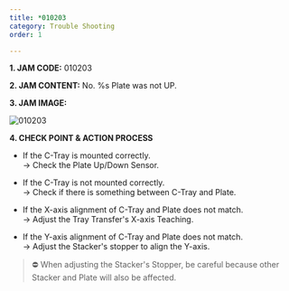 ```yaml
---
title: *010203
category: Trouble Shooting
order: 1

---
```

**1. JAM CODE:** 010203

**2. JAM CONTENT:** No. %s Plate was not UP.

**3. JAM IMAGE:**

![010203](https://user-images.githubusercontent.com/85915538/125031298-060fb480-e0bf-11eb-984c-86b0b600eef0.png)

**4. CHECK POINT & ACTION PROCESS**  

<!---

* C-Tray가 정상적으로 안착되어있다.  
  → Plate Up/Down Sensor를 확인하세요.

* C-Tray가 들떠있다.  
  → C-Tray와 Plate 사이에 이물질을 확인하세요.
  
* C-Tray가 X축으로 걸쳐져 있다.  
  → Tray Transfer의 X축 Teaching을 확인하세요.
  
* C-Tray가 Y축으로 걸쳐져 있다.  
  → Stacker의 Stopper를 조정하여 Y축을 조정하세요.
  
> ⛔ When adjusting the Stacker's Stopper, be careful because other Stacker and Plate will also be affected.
--->


* If the C-Tray is mounted correctly.  
  → Check the Plate Up/Down Sensor.

* If the C-Tray is not mounted correctly.  
  → Check if there is something between C-Tray and Plate.
  
* If the X-axis alignment of C-Tray and Plate does not match.  
  → Adjust the Tray Transfer's X-axis Teaching.
  
* If the Y-axis alignment of C-Tray and Plate does not match.  
  → Adjust the Stacker's stopper to align the Y-axis.
  
> ⛔ When adjusting the Stacker's Stopper, be careful because other Stacker and Plate will also be affected.
  
